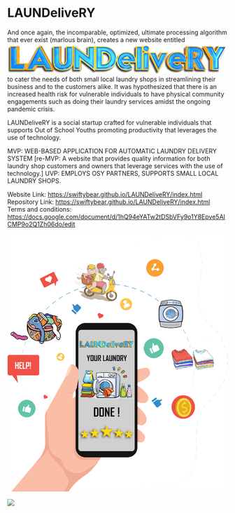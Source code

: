 # LAUNDeliveRY

And once again, the incomparable, optimized, ultimate processing algorithm that ever exist (marlous brain), creates a new website entitled
![LAUNDeliveRY Logo](https://github.com/swiftybear/LAUNDeliveRY/blob/main/assets/img/Logov1.png)
to cater the needs of both small local laundry shops in streamlining their business and to the customers alike. It was hypothesized that there is an increased health risk for vulnerable individuals to have physical community engagements such as doing their laundry services amidst the ongoing pandemic crisis.

LAUNDeliveRY is a social startup crafted for vulnerable individuals that supports Out of School Youths promoting productivity that leverages the use of technology.

MVP: WEB-BASED APPLICATION FOR AUTOMATIC LAUNDRY DELIVERY SYSTEM
[re-MVP: A website that provides quality information for both laundry shop customers and owners that leverage services with the use of technology.]
UVP: EMPLOYS OSY PARTNERS, SUPPORTS SMALL LOCAL LAUNDRY SHOPS.

Website Link: https://swiftybear.github.io/LAUNDeliveRY/index.html
Repository Link: https://swiftybear.github.io/LAUNDeliveRY/index.html
Terms and conditions: https://docs.google.com/document/d/1hQ94eYATw2tDSbVFy9o1Y8Epve5AlCMP9o2Q1Zh06do/edit

![LAUNDeliveRY Logo](https://github.com/swiftybear/LAUNDeliveRY/blob/main/assets/img/hero-img.png)


<img src="https://cdn.shopify.com/s/files/1/0264/9063/4337/files/PAW_GTG_FW20_F_Chase_001_flop_CGI_x1500.png?v=1592931209" width="148" text-align="center">
